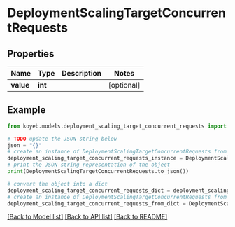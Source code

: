 # DeploymentScalingTargetConcurrentRequests


## Properties

Name | Type | Description | Notes
------------ | ------------- | ------------- | -------------
**value** | **int** |  | [optional] 

## Example

```python
from koyeb.models.deployment_scaling_target_concurrent_requests import DeploymentScalingTargetConcurrentRequests

# TODO update the JSON string below
json = "{}"
# create an instance of DeploymentScalingTargetConcurrentRequests from a JSON string
deployment_scaling_target_concurrent_requests_instance = DeploymentScalingTargetConcurrentRequests.from_json(json)
# print the JSON string representation of the object
print(DeploymentScalingTargetConcurrentRequests.to_json())

# convert the object into a dict
deployment_scaling_target_concurrent_requests_dict = deployment_scaling_target_concurrent_requests_instance.to_dict()
# create an instance of DeploymentScalingTargetConcurrentRequests from a dict
deployment_scaling_target_concurrent_requests_from_dict = DeploymentScalingTargetConcurrentRequests.from_dict(deployment_scaling_target_concurrent_requests_dict)
```
[[Back to Model list]](../README.md#documentation-for-models) [[Back to API list]](../README.md#documentation-for-api-endpoints) [[Back to README]](../README.md)


